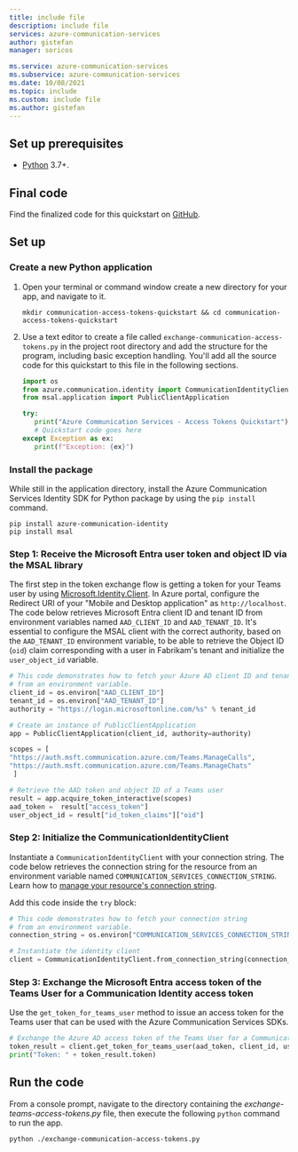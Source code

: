 ```yaml
---
title: include file
description: include file
services: azure-communication-services
author: gistefan
manager: soricos

ms.service: azure-communication-services
ms.subservice: azure-communication-services
ms.date: 10/08/2021
ms.topic: include
ms.custom: include file
ms.author: gistefan
---
```


## Set up prerequisites

- [Python](https://www.python.org/downloads/) 3.7+.

## Final code
Find the finalized code for this quickstart on [GitHub](https://github.com/Azure-Samples/communication-services-python-quickstarts/tree/main/manage-teams-identity-mobile-and-desktop).

## Set up

### Create a new Python application

1. Open your terminal or command window create a new directory for your app, and navigate to it.

   ```console
   mkdir communication-access-tokens-quickstart && cd communication-access-tokens-quickstart
   ```

1. Use a text editor to create a file called `exchange-communication-access-tokens.py` in the project root directory and add the structure for the program, including basic exception handling. You'll add all the source code for this quickstart to this file in the following sections.

   ```python
   import os
   from azure.communication.identity import CommunicationIdentityClient, CommunicationUserIdentifier
   from msal.application import PublicClientApplication

   try:
      print("Azure Communication Services - Access Tokens Quickstart")
      # Quickstart code goes here
   except Exception as ex:
      print(f"Exception: {ex}")
   ```

### Install the package

While still in the application directory, install the Azure Communication Services Identity SDK for Python package by using the `pip install` command.

```console
pip install azure-communication-identity
pip install msal
```

<a name='step-1-receive-the-azure-ad-user-token-and-object-id-via-the-msal-library'></a>

### Step 1: Receive the Microsoft Entra user token and object ID via the MSAL library

The first step in the token exchange flow is getting a token for your Teams user by using [Microsoft.Identity.Client](../../../active-directory/develop/reference-v2-libraries.md). In Azure portal, configure the Redirect URI of your "Mobile and Desktop application" as `http://localhost`. The code below retrieves Microsoft Entra client ID and tenant ID from environment variables named `AAD_CLIENT_ID` and `AAD_TENANT_ID`. It's essential to configure the MSAL client with the correct authority, based on the `AAD_TENANT_ID` environment variable, to be able to retrieve the Object ID (`oid`) claim corresponding with a user in Fabrikam's tenant and initialize the `user_object_id` variable.

```python
# This code demonstrates how to fetch your Azure AD client ID and tenant ID
# from an environment variable.
client_id = os.environ["AAD_CLIENT_ID"]
tenant_id = os.environ["AAD_TENANT_ID"]
authority = "https://login.microsoftonline.com/%s" % tenant_id

# Create an instance of PublicClientApplication
app = PublicClientApplication(client_id, authority=authority)

scopes = [ 
"https://auth.msft.communication.azure.com/Teams.ManageCalls",
"https://auth.msft.communication.azure.com/Teams.ManageChats"
 ]

# Retrieve the AAD token and object ID of a Teams user
result = app.acquire_token_interactive(scopes)
aad_token =  result["access_token"]
user_object_id = result["id_token_claims"]["oid"] 
```

### Step 2: Initialize the CommunicationIdentityClient

Instantiate a `CommunicationIdentityClient` with your connection string. The code below retrieves the connection string for the resource from an environment variable named `COMMUNICATION_SERVICES_CONNECTION_STRING`. Learn how to [manage your resource's connection string](../create-communication-resource.md#store-your-connection-string).

Add this code inside the `try` block:

```python
# This code demonstrates how to fetch your connection string
# from an environment variable.
connection_string = os.environ["COMMUNICATION_SERVICES_CONNECTION_STRING"]

# Instantiate the identity client
client = CommunicationIdentityClient.from_connection_string(connection_string)
```

<a name='step-3-exchange-the-azure-ad-access-token-of-the-teams-user-for-a-communication-identity-access-token'></a>

### Step 3: Exchange the Microsoft Entra access token of the Teams User for a Communication Identity access token

Use the `get_token_for_teams_user` method to issue an access token for the Teams user that can be used with the Azure Communication Services SDKs.

```python
# Exchange the Azure AD access token of the Teams User for a Communication Identity access token
token_result = client.get_token_for_teams_user(aad_token, client_id, user_object_id)
print("Token: " + token_result.token)
```

## Run the code

From a console prompt, navigate to the directory containing the *exchange-teams-access-tokens.py* file, then execute the following `python` command to run the app.

```console
python ./exchange-communication-access-tokens.py
```
